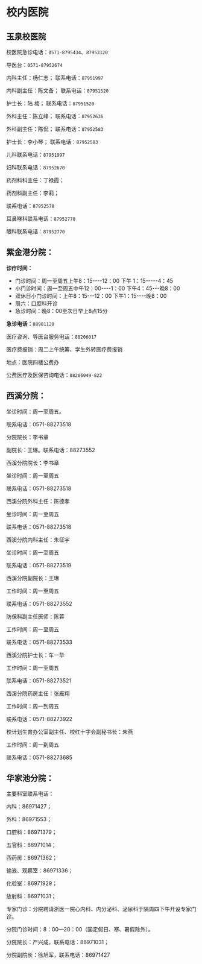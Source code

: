 # 校内医院

## 玉泉校医院

校医院急诊电话：`0571-8795434`、`87953120`

导医台：`0571-87952674`

内科主任：杨仁志；        联系电话：`87951997`

内科副主任：陈文备；      联系电话：`87951520`

护士长：陆  梅；          联系电话：`87951520`

外科主任：陈立峰；        联系电话：`87952636`

外科副主任：陈侃；        联系电话：`87952583`

护士长：李小琴；          联系电话：`87952583`

儿科联系电话：`87951997`

妇科联系电话：`87952670`

药剂科科主任：丁禄霞；

药剂科副主任：李莉；

联系电话：`87952578`

耳鼻喉科联系电话：`87952770`

眼科联系电话：`87952770`

 
## 紫金港分院：

**诊疗时间：**

- 门诊时间：周一至周五上午8：15----12：00   下午 1：15-----4：45
- 小门诊时间：周一至周五中午12：00----1：00 下午4：45---晚8：00
- 双休日小门诊时间：上午8：15---12：00      下午1：15----晚8：00
- 周六：口腔科开诊
- 急诊时间：晚8：00至次日早上8点15分  

**急诊电话：**`88981120`
                                 
医疗咨询、导医台服务电话：`88206017`

医疗费报销：周二上午统筹、学生外转医疗费报销

地点：医院四楼公费办

公费医疗及医保咨询电话：`88206049-822`
 
## 西溪分院：
坐诊时间：周一至周五。

联系电话：0571-88273518
 
分院院长：李书章

副院长：王琳。联系电话：88273552
 
西溪分院院长：李书章

坐诊时间：周一至周五

联系电话：0571-88273518
 
西溪分院外科主任：陈德孝

坐诊时间：周一至周五

联系电话：0571-88273518
 
西溪分院内科主任：朱征宇

坐诊时间：周一至周五

联系电话：0571-88273519

西溪分院副院长：王琳

工作时间：周一至周五

联系电话：0571-88273552
 
防保科副主任医师：陈蓉

工作时间：周一至周五

联系电话：0571-88273533
 
西溪分院护士长：车一华

工作时间：周一至周五

联系电话：0571-88273521
 
西溪分院药房主任：张雁翔

工作时间：周一到周五

联系电话：0571-88273922
 
校计划生育办公室副主任、校红十字会副秘书长：朱燕

工作时间：周一到周五

联系电话：0571-88273685
 
## 华家池分院：

主要科室联系电话：

内科：86971427；

外科：86971553；

口腔科：86971379；

五官科：86971014；

西药房：86971362；

输液、观察室：86971336；

化验室：86971929；

放射科：86971031；

专家门诊：分院聘请浙医一院心内科、内分泌科、泌尿科于隔周四下午开设专家门诊。

分院门诊时间：8：00—20：00（国定假日、寒、暑假除外）。

分院院长：严兴成，联系电话：86971031；

分院副院长：徐旭军，联系电话：86971427